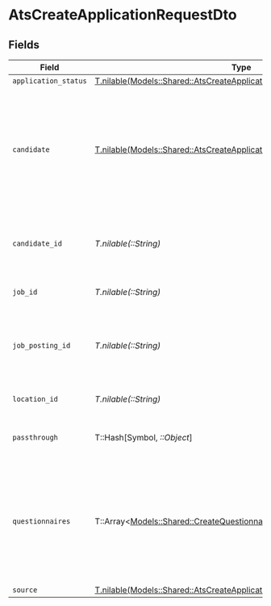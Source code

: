 # AtsCreateApplicationRequestDto


## Fields

| Field                                                                                                                                                | Type                                                                                                                                                 | Required                                                                                                                                             | Description                                                                                                                                          | Example                                                                                                                                              |
| ---------------------------------------------------------------------------------------------------------------------------------------------------- | ---------------------------------------------------------------------------------------------------------------------------------------------------- | ---------------------------------------------------------------------------------------------------------------------------------------------------- | ---------------------------------------------------------------------------------------------------------------------------------------------------- | ---------------------------------------------------------------------------------------------------------------------------------------------------- |
| `application_status`                                                                                                                                 | [T.nilable(Models::Shared::AtsCreateApplicationRequestDtoApplicationStatus)](../../models/shared/atscreateapplicationrequestdtoapplicationstatus.md) | :heavy_minus_sign:                                                                                                                                   | N/A                                                                                                                                                  |                                                                                                                                                      |
| `candidate`                                                                                                                                          | [T.nilable(Models::Shared::AtsCreateApplicationRequestDtoCandidate)](../../models/shared/atscreateapplicationrequestdtocandidate.md)                 | :heavy_minus_sign:                                                                                                                                   | Candidate Properties. Provide this OR candidate_id, but not both. Providing this attempts to create a new candidate with the application.            |                                                                                                                                                      |
| `candidate_id`                                                                                                                                       | *T.nilable(::String)*                                                                                                                                | :heavy_minus_sign:                                                                                                                                   | Unique identifier of the candidate. Provide this OR candidate, but not both.                                                                         | e3cb75bf-aa84-466e-a6c1-b8322b257a48                                                                                                                 |
| `job_id`                                                                                                                                             | *T.nilable(::String)*                                                                                                                                | :heavy_minus_sign:                                                                                                                                   | Unique identifier of the job                                                                                                                         | 4071538b-3cac-4fbf-ac76-f78ed250ffdd                                                                                                                 |
| `job_posting_id`                                                                                                                                     | *T.nilable(::String)*                                                                                                                                | :heavy_minus_sign:                                                                                                                                   | Unique identifier of the job posting that is associated with application                                                                             | 1c702a20-8de8-4d03-ac18-cbf4ac42eb51                                                                                                                 |
| `location_id`                                                                                                                                        | *T.nilable(::String)*                                                                                                                                | :heavy_minus_sign:                                                                                                                                   | Unique identifier of the location                                                                                                                    | dd8d41d1-5eb8-4408-9c87-9ba44604eae4                                                                                                                 |
| `passthrough`                                                                                                                                        | T::Hash[Symbol, *::Object*]                                                                                                                          | :heavy_minus_sign:                                                                                                                                   | Value to pass through to the provider                                                                                                                | {<br/>"other_known_names": "John Doe"<br/>}                                                                                                          |
| `questionnaires`                                                                                                                                     | T::Array<[Models::Shared::CreateQuestionnaire](../../models/shared/createquestionnaire.md)>                                                          | :heavy_minus_sign:                                                                                                                                   | Questionnaires associated with the application                                                                                                       | {<br/>"id": "right_to_work",<br/>"answers": [<br/>{<br/>"id": "answer1",<br/>"type": "text",<br/>"values": [<br/>"Yes"<br/>]<br/>}<br/>]<br/>}       |
| `source`                                                                                                                                             | [T.nilable(Models::Shared::AtsCreateApplicationRequestDtoSource)](../../models/shared/atscreateapplicationrequestdtosource.md)                       | :heavy_minus_sign:                                                                                                                                   | N/A                                                                                                                                                  |                                                                                                                                                      |
